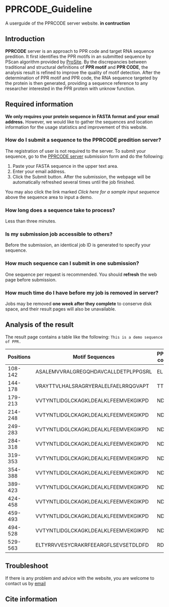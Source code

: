 # PPRCODE_Guideline
A userguide of the PPRCODE server website.
**in contruction**

## Introduction
**PPRCODE** server is an approach to PPR code and target RNA sequence predition. It first identifies the PPR motifs in an submitted sequence by PScan algorithm provided by [ProSite](https://prosite.expasy.org/). By the discrepancies between traditional and structural definitions of **PPR motif** and **PPR CODE**, the analysis result is refined to improve the quality of motif detection. After the determination of PPR motif and PPR code, the RNA sequence targeted by the protein is then generated, providing a sequence reference to any researcher interested in the PPR protein with unknow function.

## Required information
**We only requires your protein sequence in FASTA format and your email address.**
However, we would like to gather the sequences and location information for the usage statistics and improvement of this website.

### How do I submit a sequence to the PPRCODE predition server?
The registration of user is not required to the server. To submit your sequence, go to the [PPRCODE server](http://yinlab.hzau.edu.cn/pprcode/) submission form and do the following:
  1. Paste your FASTA sequence in the upper text area.
  2. Enter your email address.
  3. Click the Submit button.
 After the submission, the webpage will be automatically refreshed several times until the job finished. 
 
You may also click the link marked *Click here for a sample input sequence* above the sequence area to input a demo.

### How long does a sequence take to process?
Less than three minutes.

### Is my submission job accessible to others?
Before the submission, an identical job ID is generated to specify your sequence. 

### How much sequence can I submit in one submission?
One sequence per request is recommended. You should **refresh** the web page before submission.

### How much time do I have before my job is removed in server?
Jobs may be removed **one week after they complete** to conserve disk space, and their result pages will also be unavailable.

### 

## Analysis of the result
The result page contains a table like the following:
`
This is a demo sequence of PPR.
`

Positions | Motif Sequences | PPR-code | RNA
----------|-----------------|----------|-----
108-142 | ASALEMVVRALGREGQHDAVCALLDETPLPPGSRL | EL | ?
144-178 | VRAYTTVLHALSRAGRYERALELFAELRRQGVAPT | TT | A
179-213 | VVTYNTLIDGLCKAGKLDEALKLFEEMVEKGIKPD | ND | U
214-248 | VVTYNTLIDGLCKAGKLDEALKLFEEMVEKGIKPD | ND | U
249-283 | VVTYNTLIDGLCKAGKLDEALKLFEEMVEKGIKPD | ND | U
284-318 | VVTYNTLIDGLCKAGKLDEALKLFEEMVEKGIKPD | ND | U
319-353 | VVTYNTLIDGLCKAGKLDEALKLFEEMVEKGIKPD | ND | U
354-388 | VVTYNTLIDGLCKAGKLDEALKLFEEMVEKGIKPD | ND | U
389-423 | VVTYNTLIDGLCKAGKLDEALKLFEEMVEKGIKPD | ND | U
424-458 | VVTYNTLIDGLCKAGKLDEALKLFEEMVEKGIKPD | ND | U
459-493 | VVTYNTLIDGLCKAGKLDEALKLFEEMVEKGIKPD | ND | U
494-528 | VVTYNTLIDGLCKAGKLDEALKLFEEMVEKGIKPD | ND | U
529-563 | ELTYRRVVESYCRAKRFEEARGFLSEVSETDLDFD | RD | Y


## Troubleshoot

If there is any problem and advice with the website, you are welcome to contact us by [email](mailto:yaoyy@webmail.hzau.edu.cn) 

## Cite information


## 
